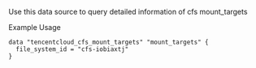 Use this data source to query detailed information of cfs mount_targets

Example Usage

```hcl
data "tencentcloud_cfs_mount_targets" "mount_targets" {
  file_system_id = "cfs-iobiaxtj"
}
```